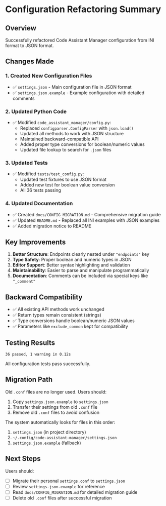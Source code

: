 # Configuration Refactoring Summary

## Overview
Successfully refactored Code Assistant Manager configuration from INI format to JSON format.

## Changes Made

### 1. Created New Configuration Files
- ✅ `settings.json` - Main configuration file in JSON format
- ✅ `settings.json.example` - Example configuration with detailed comments

### 2. Updated Python Code
- ✅ Modified `code_assistant_manager/config.py`:
  - Replaced `configparser.ConfigParser` with `json.load()`
  - Updated all methods to work with JSON structure
  - Maintained backward-compatible API
  - Added proper type conversions for boolean/numeric values
  - Updated file lookup to search for `.json` files

### 3. Updated Tests
- ✅ Modified `tests/test_config.py`:
  - Updated test fixtures to use JSON format
  - Added new test for boolean value conversion
  - All 36 tests passing

### 4. Updated Documentation
- ✅ Created `docs/CONFIG_MIGRATION.md` - Comprehensive migration guide
- ✅ Updated `README.md` - Replaced all INI examples with JSON examples
- ✅ Added migration notice to README

## Key Improvements

1. **Better Structure**: Endpoints clearly nested under `"endpoints"` key
2. **Type Safety**: Proper boolean and numeric types in JSON
3. **Editor Support**: Better syntax highlighting and validation
4. **Maintainability**: Easier to parse and manipulate programmatically
5. **Documentation**: Comments can be included via special keys like `"_comment"`

## Backward Compatibility

- ✅ All existing API methods work unchanged
- ✅ Return types remain consistent (strings)
- ✅ Type conversions handle boolean/numeric JSON values
- ✅ Parameters like `exclude_common` kept for compatibility

## Testing Results

```
36 passed, 1 warning in 0.12s
```

All configuration tests pass successfully.

## Migration Path

Old `.conf` files are no longer used. Users should:
1. Copy `settings.json.example` to `settings.json`
2. Transfer their settings from old `.conf` file
3. Remove old `.conf` files to avoid confusion

The system automatically looks for files in this order:
1. `settings.json` (in project directory)
2. `~/.config/code-assistant-manager/settings.json`
3. `settings.json.example` (fallback)

## Next Steps

Users should:
- [ ] Migrate their personal `settings.conf` to `settings.json`
- [ ] Review `settings.json.example` for reference
- [ ] Read `docs/CONFIG_MIGRATION.md` for detailed migration guide
- [ ] Delete old `.conf` files after successful migration
